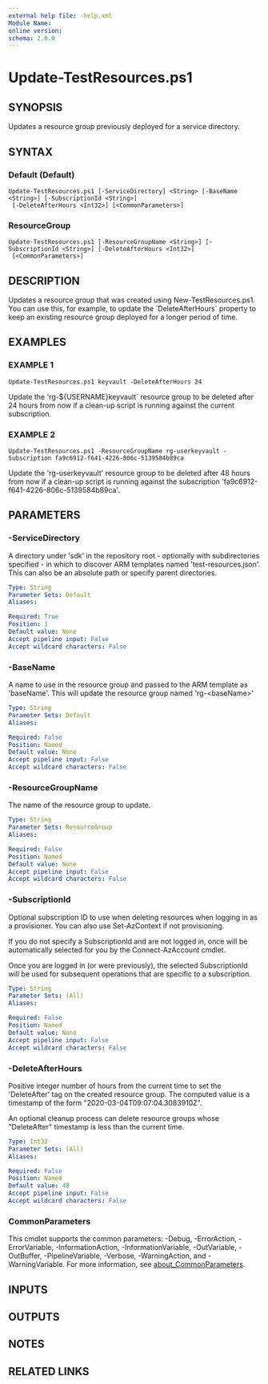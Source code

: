 ```yaml
---
external help file: -help.xml
Module Name:
online version:
schema: 2.0.0
---
```


# Update-TestResources.ps1

## SYNOPSIS
Updates a resource group previously deployed for a service directory.

## SYNTAX

### Default (Default)
```
Update-TestResources.ps1 [-ServiceDirectory] <String> [-BaseName <String>] [-SubscriptionId <String>]
 [-DeleteAfterHours <Int32>] [<CommonParameters>]
```

### ResourceGroup
```
Update-TestResources.ps1 [-ResourceGroupName <String>] [-SubscriptionId <String>] [-DeleteAfterHours <Int32>]
 [<CommonParameters>]
```

## DESCRIPTION
Updates a resource group that was created using New-TestResources.ps1.
You can use this, for example, to update the \`DeleteAfterHours\` property
to keep an existing resource group deployed for a longer period of time.

## EXAMPLES

### EXAMPLE 1
```
Update-TestResources.ps1 keyvault -DeleteAfterHours 24
```

Update the 'rg-${USERNAME}keyvault\` resource group to be deleted after 24
hours from now if a clean-up script is running against the current subscription.

### EXAMPLE 2
```
Update-TestResources.ps1 -ResourceGroupName rg-userkeyvault -Subscription fa9c6912-f641-4226-806c-5139584b89ca
```

Update the 'rg-userkeyvault' resource group to be deleted after 48
hours from now if a clean-up script is running against the subscription 'fa9c6912-f641-4226-806c-5139584b89ca'.

## PARAMETERS

### -ServiceDirectory
A directory under 'sdk' in the repository root - optionally with subdirectories
specified - in which to discover ARM templates named 'test-resources.json'.
This can also be an absolute path or specify parent directories.

```yaml
Type: String
Parameter Sets: Default
Aliases:

Required: True
Position: 1
Default value: None
Accept pipeline input: False
Accept wildcard characters: False
```

### -BaseName
A name to use in the resource group and passed to the ARM template as 'baseName'.
This will update the resource group named 'rg-\<baseName\>'

```yaml
Type: String
Parameter Sets: Default
Aliases:

Required: False
Position: Named
Default value: None
Accept pipeline input: False
Accept wildcard characters: False
```

### -ResourceGroupName
The name of the resource group to update.

```yaml
Type: String
Parameter Sets: ResourceGroup
Aliases:

Required: False
Position: Named
Default value: None
Accept pipeline input: False
Accept wildcard characters: False
```

### -SubscriptionId
Optional subscription ID to use when deleting resources when logging in as a
provisioner.
You can also use Set-AzContext if not provisioning.

If you do not specify a SubscriptionId and are not logged in, once will be
automatically selected for you by the Connect-AzAccount cmdlet.

Once you are logged in (or were previously), the selected SubscriptionId
will be used for subsequent operations that are specific to a subscription.

```yaml
Type: String
Parameter Sets: (All)
Aliases:

Required: False
Position: Named
Default value: None
Accept pipeline input: False
Accept wildcard characters: False
```

### -DeleteAfterHours
Positive integer number of hours from the current time to set the
'DeleteAfter' tag on the created resource group.
The computed value is a
timestamp of the form "2020-03-04T09:07:04.3083910Z".

An optional cleanup process can delete resource groups whose "DeleteAfter"
timestamp is less than the current time.

```yaml
Type: Int32
Parameter Sets: (All)
Aliases:

Required: False
Position: Named
Default value: 48
Accept pipeline input: False
Accept wildcard characters: False
```

### CommonParameters
This cmdlet supports the common parameters: -Debug, -ErrorAction, -ErrorVariable, -InformationAction, -InformationVariable, -OutVariable, -OutBuffer, -PipelineVariable, -Verbose, -WarningAction, and -WarningVariable. For more information, see [about_CommonParameters](http://go.microsoft.com/fwlink/?LinkID=113216).

## INPUTS

## OUTPUTS

## NOTES

## RELATED LINKS
